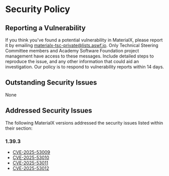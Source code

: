 # Security Policy

## Reporting a Vulnerability

If you think you've found a potential vulnerability in MaterialX, please report
it by emailing <materialx-tsc-private@lists.aswf.io>.  Only Technical Steering
Committee members and Academy Software Foundation project management have
access to these messages.  Include detailed steps to reproduce the issue, and
any other information that could aid an investigation.  Our policy is to
respond to vulnerability reports within 14 days.

## Outstanding Security Issues

None

## Addressed Security Issues

The following MaterialX versions addressed the security issues listed within their section:

### 1.39.3

- [CVE-2025-53009](https://github.com/AcademySoftwareFoundation/MaterialX/security/advisories/GHSA-wx6g-fm6f-w822)
- [CVE-2025-53010](https://github.com/AcademySoftwareFoundation/MaterialX/security/advisories/GHSA-3jhf-gxhr-q4cx)
- [CVE-2025-53011](https://github.com/AcademySoftwareFoundation/MaterialX/security/advisories/GHSA-7qw8-3vmf-gj32)
- [CVE-2025-53012](https://github.com/AcademySoftwareFoundation/MaterialX/security/advisories/GHSA-qc2h-74x3-4v3w)
